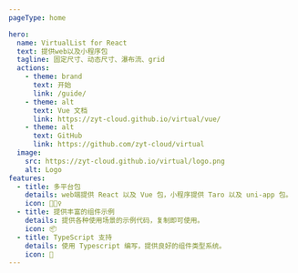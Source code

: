 ```yaml
---
pageType: home

hero:
  name: VirtualList for React
  text: 提供web以及小程序包
  tagline: 固定尺寸、动态尺寸、瀑布流、grid
  actions:
    - theme: brand
      text: 开始
      link: /guide/
    - theme: alt
      text: Vue 文档
      link: https://zyt-cloud.github.io/virtual/vue/
    - theme: alt
      text: GitHub
      link: https://github.com/zyt-cloud/virtual
  image:
    src: https://zyt-cloud.github.io/virtual/logo.png
    alt: Logo
features:
  - title: 多平台包
    details: web端提供 React 以及 Vue 包，小程序提供 Taro 以及 uni-app 包。
    icon: 🏃🏻‍♀️
  - title: 提供丰富的组件示例
    details: 提供各种使用场景的示例代码，复制即可使用。
    icon: 📦
  - title: TypeScript 支持
    details: 使用 Typescript 编写，提供良好的组件类型系统。
    icon: 🎨
---
```

